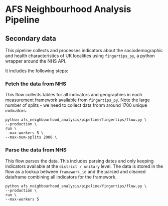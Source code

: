 # AFS Neighbourhood Analysis Pipeline

## Secondary data

This pipeline collects and processes indicators about the sociodemographic and health characteristics of UK localities using `fingertips_py`, a python wrapper around the NHS API.

It includes the following steps:

### Fetch the data from NHS

This flow collects tables for all indicators and geographies in each measurement framework available from `fingertips_py`. Note the large number of splits - we need to collect data fronm around 1700 unique indicators.

```
python afs_neighbourhood_analysis/pipeline/fingertips/flow.py \
--production \
run \
--max-workers 5 \
--max-num-splits 2000 \
```

### Parse the data from NHS

This flow parses the data. This includes parsing dates and only keeping indicators available at the `district / unitary` level. The data is stored in the flow as a lookup between `framework_id` and the parsed and cleaned dataframe combining all indicators for the framework.

```
python afs_neighbourhood_analysis/pipeline/fingertips/flow.py \
--production \
run \
--max-workers 5
```
